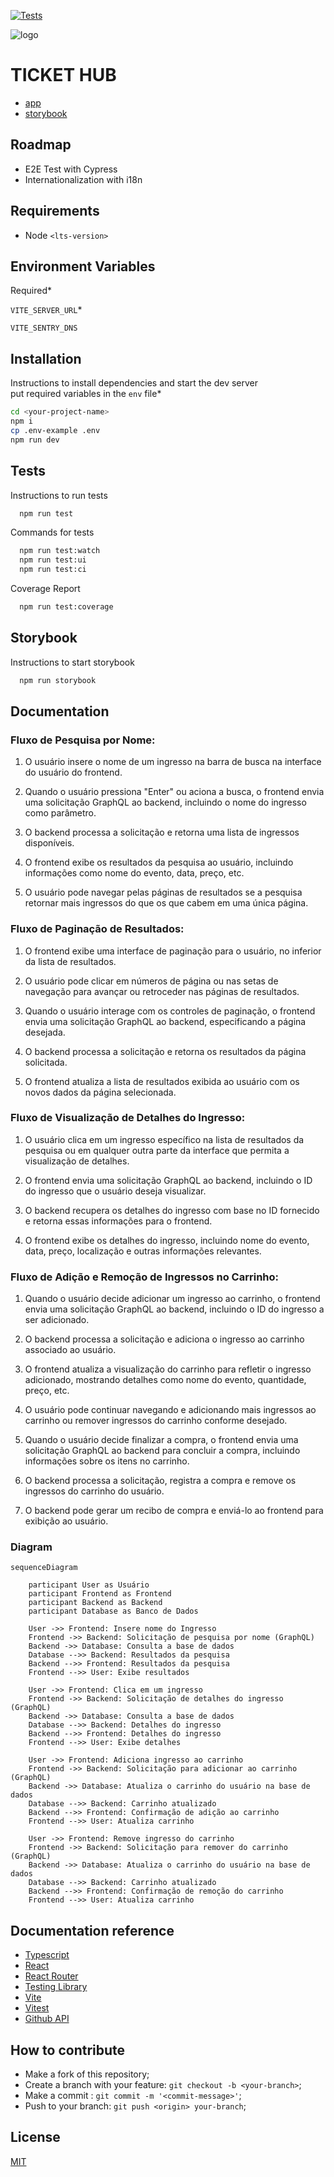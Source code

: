 [//]: # ([![MIT License]&#40;https://img.shields.io/apm/l/atomic-design-ui.svg?&#41;]&#40;https://github.com/tterb/atomic-design-ui/blob/master/LICENSEs&#41;)
[![Tests](https://github.com/mpluiz/ticket-hub-client/actions/workflows/ci.yml/badge.svg)](https://github.com/mpluiz/ticket-hub-client/actions/workflows/ci.yml)

![logo](./docs/cover.jpg 'Cover')

# TICKET HUB

- [app](https://tickethub.mpluiz.com.br)
- [storybook](https://storybook.tickethub.mpluiz.com.br)

## Roadmap

- E2E Test with Cypress
- Internationalization with i18n

## Requirements
- Node `<lts-version>`

## Environment Variables

Required*

`VITE_SERVER_URL`*

`VITE_SENTRY_DNS`

## Installation

Instructions to install dependencies and start the dev server\
put required variables in the `env` file*

```bash
cd <your-project-name>
npm i
cp .env-example .env
npm run dev
```

## Tests

Instructions to run tests

```bash
  npm run test
```

Commands for tests

```bash
  npm run test:watch
  npm run test:ui
  npm run test:ci
```

Coverage Report

```bash
  npm run test:coverage
```

## Storybook

Instructions to start storybook

```bash
  npm run storybook
```

## Documentation

### Fluxo de Pesquisa por Nome:

1. O usuário insere o nome de um ingresso na barra de busca na interface do usuário do frontend.

2. Quando o usuário pressiona "Enter" ou aciona a busca, o frontend envia uma solicitação GraphQL ao backend, incluindo o nome do ingresso como parâmetro.

3. O backend processa a solicitação e retorna uma lista de ingressos disponíveis.

4. O frontend exibe os resultados da pesquisa ao usuário, incluindo informações como nome do evento, data, preço, etc.

5. O usuário pode navegar pelas páginas de resultados se a pesquisa retornar mais ingressos do que os que cabem em uma única página.

### Fluxo de Paginação de Resultados:

1. O frontend exibe uma interface de paginação para o usuário, no inferior da lista de resultados.

2. O usuário pode clicar em números de página ou nas setas de navegação para avançar ou retroceder nas páginas de resultados.

3. Quando o usuário interage com os controles de paginação, o frontend envia uma solicitação GraphQL ao backend, especificando a página desejada.

4. O backend processa a solicitação e retorna os resultados da página solicitada.

5. O frontend atualiza a lista de resultados exibida ao usuário com os novos dados da página selecionada.

### Fluxo de Visualização de Detalhes do Ingresso:

1. O usuário clica em um ingresso específico na lista de resultados da pesquisa ou em qualquer outra parte da interface que permita a visualização de detalhes.

2. O frontend envia uma solicitação GraphQL ao backend, incluindo o ID do ingresso que o usuário deseja visualizar.

3. O backend recupera os detalhes do ingresso com base no ID fornecido e retorna essas informações para o frontend.

4. O frontend exibe os detalhes do ingresso, incluindo nome do evento, data, preço, localização e outras informações relevantes.

### Fluxo de Adição e Remoção de Ingressos no Carrinho:

1. Quando o usuário decide adicionar um ingresso ao carrinho, o frontend envia uma solicitação GraphQL ao backend, incluindo o ID do ingresso a ser adicionado.

2. O backend processa a solicitação e adiciona o ingresso ao carrinho associado ao usuário.

3. O frontend atualiza a visualização do carrinho para refletir o ingresso adicionado, mostrando detalhes como nome do evento, quantidade, preço, etc.

4. O usuário pode continuar navegando e adicionando mais ingressos ao carrinho ou remover ingressos do carrinho conforme desejado.

5. Quando o usuário decide finalizar a compra, o frontend envia uma solicitação GraphQL ao backend para concluir a compra, incluindo informações sobre os itens no carrinho.

6. O backend processa a solicitação, registra a compra e remove os ingressos do carrinho do usuário.

7. O backend pode gerar um recibo de compra e enviá-lo ao frontend para exibição ao usuário.

### Diagram

```mermaid 
sequenceDiagram

    participant User as Usuário
    participant Frontend as Frontend
    participant Backend as Backend
    participant Database as Banco de Dados

    User ->> Frontend: Insere nome do Ingresso
    Frontend ->> Backend: Solicitação de pesquisa por nome (GraphQL)
    Backend ->> Database: Consulta a base de dados
    Database -->> Backend: Resultados da pesquisa
    Backend -->> Frontend: Resultados da pesquisa
    Frontend -->> User: Exibe resultados

    User ->> Frontend: Clica em um ingresso
    Frontend ->> Backend: Solicitação de detalhes do ingresso (GraphQL)
    Backend ->> Database: Consulta a base de dados
    Database -->> Backend: Detalhes do ingresso
    Backend -->> Frontend: Detalhes do ingresso
    Frontend -->> User: Exibe detalhes

    User ->> Frontend: Adiciona ingresso ao carrinho
    Frontend ->> Backend: Solicitação para adicionar ao carrinho (GraphQL)
    Backend ->> Database: Atualiza o carrinho do usuário na base de dados
    Database -->> Backend: Carrinho atualizado
    Backend -->> Frontend: Confirmação de adição ao carrinho
    Frontend -->> User: Atualiza carrinho

    User ->> Frontend: Remove ingresso do carrinho
    Frontend ->> Backend: Solicitação para remover do carrinho (GraphQL)
    Backend ->> Database: Atualiza o carrinho do usuário na base de dados
    Database -->> Backend: Carrinho atualizado
    Backend -->> Frontend: Confirmação de remoção do carrinho
    Frontend -->> User: Atualiza carrinho
```

## Documentation reference
- [Typescript](https://www.typescriptlang.org/docs/)
- [React](https://react.dev/reference/react)
- [React Router](https://reactrouter.com/en/main/start/overview)
- [Testing Library](https://testing-library.com/docs/react-testing-library/intro/)
- [Vite](https://vitejs.dev/guide/)
- [Vitest](https://vitest.dev/guide/)
- [Github API](https://docs.github.com/en/rest/guides/getting-started-with-the-rest-api?apiVersion=2022-11-28)

## How to contribute

- Make a fork of this repository;
- Create a branch with your feature: `git checkout -b <your-branch>`;
- Make a commit : `git commit -m '<commit-message>'`;
- Push to your branch: `git push <origin> your-branch`;

## License

[MIT](https://choosealicense.com/licenses/mit/)
